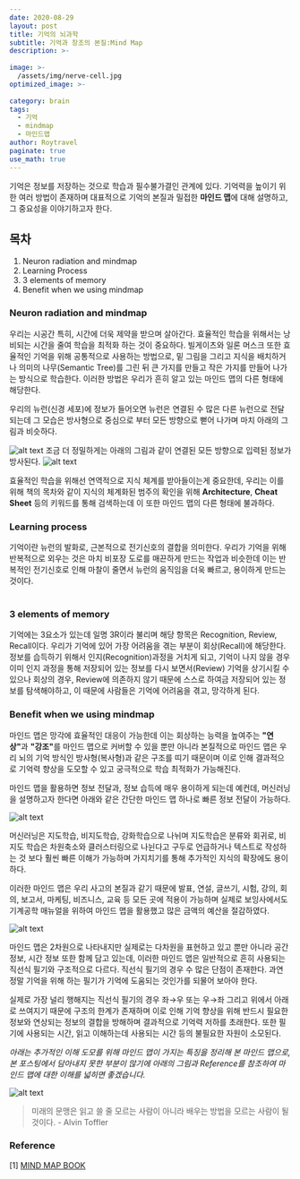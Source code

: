```yaml
---
date: 2020-08-29
layout: post
title: 기억의 뇌과학
subtitle: 기억과 창조의 본질:Mind Map
description: >-
  
image: >-
  /assets/img/nerve-cell.jpg
optimized_image: >-
  
category: brain
tags:
  - 기억
  - mindmap
  - 마인드맵
author: Roytravel
paginate: true
use_math: true
---
```


기억은 정보를 저장하는 것으로 학습과 필수불가결인 관계에 있다. 기억력을 높이기 위한 여러 방법이 존재하며 대표적으로 기억의 본질과 밀접한 <strong>마인드 맵</strong>에 대해 설명하고, 그 중요성을 이야기하고자 한다.

## 목차
1. Neuron radiation and mindmap
2. Learning Process
3. 3 elements of memory
4. Benefit when we using mindmap

### Neuron radiation and mindmap

우리는 시공간 특히, 시간에 더욱 제약을 받으며 살아간다. 효율적인 학습을 위해서는 낭비되는 시간을 줄여 학습을 최적화 하는 것이 중요하다. 빌게이츠와 일론 머스크 또한 효율적인 기억을 위해 공통적으로 사용하는 방법으로, 밑 그림을 그리고 지식을 배치하거나 의미의 나무(Semantic Tree)를 그린 뒤 큰 가지를 만들고 작은 가지를 만들어 나가는 방식으로 학습한다. 이러한 방법은 우리가 흔히 알고 있는 마인드 맵의 다른 형태에 해당한다.<br>

우리의 뉴런(신경 세포)에 정보가 들어오면 뉴런은 연결된 수 많은 다른 뉴런으로 전달되는데 그 모습은 방사형으로 중심으로 부터 모든 방향으로 뻗어 나가며 마치 아래의 그림과 비슷하다.

![alt text](/assets/img/radiation.jpg)
조금 더 정밀하게는 아래의 그림과 같이 연결된 모든 방향으로 입력된 정보가 방사된다.
![alt text](/assets/img/nerve-cells-2.png)

효율적인 학습을 위해선 연역적으로 지식 체계를 받아들이는게 중요한데, 우리는 이를 위해 책의 목차와 같이 지식의 체계화된 범주의 확인을 위해 <strong>Architecture</strong>, <strong>Cheat Sheet</strong> 등의 키워드를 통해 검색하는데 이 또한 마인드 맵의 다른 형태에 불과하다.

### Learning process
기억이란 뉴런의 발화로, 근본적으로 전기신호의 결합을 의미한다. 우리가 기억을 위해 반복적으로 외우는 것은 마치 비포장 도로를 매끈하게 만드는 작업과 비슷한데 이는 반복적인 전기신호로 인해 마찰이 줄면서 뉴런의 움직임을 더욱 빠르고, 용이하게 만드는 것이다. <br><br/>

### 3 elements of memory
기억에는 3요소가 있는데 일명 3R이라 불리며 해당 항목은 Recognition, Review, Recall이다. 우리가 기억에 있어 가장 어려움을 겪는 부분이 회상(Recall)에 해당한다. 정보를 습득하기 위해서 인지(Recognition)과정을 거치게 되고, 기억이 나지 않을 경우 이미 인지 과정을 통해 저장되어 있는 정보를 다시 보면서(Review) 기억을 상기시킬 수 있으나 회상의 경우, Review에 의존하지 않기 때문에 스스로 하여금 저장되어 있는 정보를 탐색해야하고, 이 때문에 사람들은 기억에 어려움을 겪고, 망각하게 된다.<br>

### Benefit when we using mindmap
마인드 맵은 망각에 효율적인 대응이 가능한데 이는 회상하는 능력을 높여주는 <strong>"연상"</strong>과 <strong>"강조"</strong>를 마인드 맵으로 커버할 수 있을 뿐만 아니라 본질적으로 마인드 맵은 우리 뇌의 기억 방식인 방사형(복사형)과 같은 구조를 띠기 때문이며 이로 인해 결과적으로 기억력 향상을 도모할 수 있고 궁극적으로 학습 최적화가 가능해진다.<br>

마인드 맵을 활용하면 정보 전달과, 정보 습득에 매우 용이하게 되는데 예컨데, 머신러닝을 설명하고자 한다면 아래와 같은 간단한 마인드 맵 하나로 빠른 정보 전달이 가능하다.

![alt text](/assets/img/mindmap-ml.png)

머신러닝은 지도학습, 비지도학습, 강화학습으로 나뉘며 지도학습은 분류와 회귀로, 비지도 학습은 차원축소와 클러스터링으로 나뉜다고 구두로 언급하거나 텍스트로 작성하는 것 보다 훨씬 빠른 이해가 가능하며 가지치기를 통해 추가적인 지식의 확장에도 용이하다.<br>

이러한 마인드 맵은 우리 사고의 본질과 같기 때문에 발표, 연설, 글쓰기, 시험, 강의, 회의, 보고서, 마케팅, 비즈니스, 교육 등 모든 곳에 적용이 가능하며 실제로 보잉사에서도 기계공학 매뉴얼을 위하여 마인드 맵을 활용했고 많은 금액의 예산을 절감하였다.

![alt text](/assets/img/mindmap-boeing.jpg)

마인드 맵은 2차원으로 나타내지만 실제로는 다차원을 표현하고 있고 뿐만 아니라 공간 정보, 시간 정보 또한 함께 담고 있는데, 이러한 마인드 맵은 일반적으로 흔히 사용되는 직선식 필기와 구조적으로 다르다. 직선식 필기의 경우 수 많은 단점이 존재한다. 과연 정말 기억을 위해 하는 필기가 기억에 도움되는 것인가를 되물어 보아야 한다. 

실제로 가장 널리 행해지는 직선식 필기의 경우 좌→우 또는 우→좌 그리고 위에서 아래로 쓰여지기 때문에 구조의 한계가 존재하며 이로 인해 기억 향상을 위해 반드시 필요한 정보와 연상되는 정보의 결합을 방해하며 결과적으로 기억력 저하를 초래한다. 또한 필기에 사용되는 시간, 읽고 이해하는데 사용되는 시간 등의 불필요한 자원이 소모된다.<br>

<em> 아래는 추가적인 이해 도모를 위해 마인드 맵이 가지는 특징을 정리해 본 마인드 맵으로, 본 포스팅에서 담아내지 못한 부분이 많기에 아래의 그림과 Reference를 참조하여 마인드 맵에 대한 이해를 넓히면 좋겠습니다.</em>

![alt text](/assets/img/Mindmap-Transparency.png)


> 미래의 문맹은 읽고 쓸 줄 모르는 사람이 아니라 배우는 방법을 모르는 사람이 될 것이다. - Alvin Toffler
 
### Reference
[1] <a href="http://www.yes24.com/Product/Goods/20819">MIND MAP BOOK<a><br>